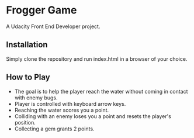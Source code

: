 # Frogger Game

A Udacity Front End Developer project.

## Installation

Simply clone the repository and run index.html in a browser of your choice.

## How to Play

* The goal is to help the player reach the water without coming in contact with enemy bugs.
* Player is controlled with keyboard arrow keys.
* Reaching the water scores you a point.
* Colliding with an enemy loses you a point and resets the player's position.
* Collecting a gem grants 2 points.